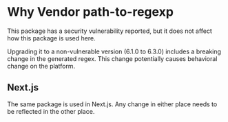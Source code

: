 # Why Vendor path-to-regexp

This package has a security vulnerability reported, but it does not affect how this package is used here.

Upgrading it to a non-vulnerable version (6.1.0 to 6.3.0) includes a breaking change in the generated regex. This change potentially causes behavioral change on the platform.

## Next.js

The same package is used in Next.js. Any change in either place needs to be reflected in the other place.
